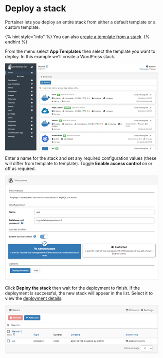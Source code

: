 # Deploy a stack

Portainer lets you deploy an entire stack from either a default template or a custom template.

{% hint style="info" %}
You can also [create a template from a stack](../stacks/template.md).
{% endhint %}

From the menu select **App Templates** then select the template you want to deploy. In this example we'll create a WordPress stack.

![](../../../.gitbook/assets/be-templates-deploy-stack-1.gif)

Enter a name for the stack and set any required configuration values \(these will differ from template to template\). Toggle **Enable access control** on or off as required.

![](../../../.gitbook/assets/templates-deploy-stack-2.png)

Click **Deploy the stack** then wait for the deployment to finish. If the deployment is successful, the new stack will appear in the list. Select it to view the [deployment details](../stacks/edit.md).

![](../../../.gitbook/assets/templates-deploy-stack-3.png)

